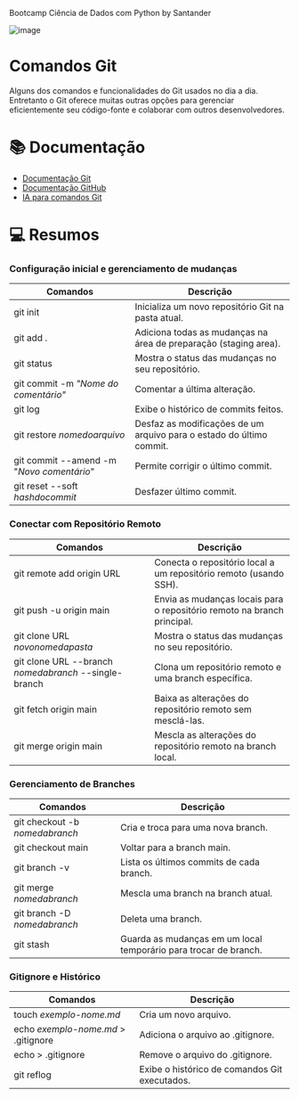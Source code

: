 
Bootcamp Ciência de Dados com Python by Santander


![image](https://github.com/Mecoaliza/DataScience.py/assets/113151407/9873e983-75c6-474f-b9a5-0ba3faf7b1b8)  

# Comandos Git 

Alguns dos comandos e funcionalidades do Git usados no dia a dia. Entretanto o Git oferece muitas outras opções para gerenciar eficientemente seu código-fonte e colaborar com outros desenvolvedores.

# 📚 Documentação
 
 - [Documentação Git](https://git-scm.com/doc)
 - [Documentação GitHub](https://docs.github.com/)
 - [IA para comandos Git](https://www.gitfluence.com/)


# 💻 Resumos

### Configuração inicial e gerenciamento de mudanças

 Comandos | Descrição 
----------|---------
 git init |  Inicializa um novo repositório Git na pasta atual.
 git add .| Adiciona todas as mudanças na área de preparação (staging area).
git status| Mostra o status das mudanças no seu repositório.
git commit -m *"Nome do comentário"* | Comentar a última alteração.
git log   | Exibe o histórico de commits feitos.
git restore *nomedoarquivo* | Desfaz as modificações de um arquivo para o estado do último commit.
git commit --amend -m "*Novo comentário*" | Permite corrigir o último commit.
git reset --soft *hashdocommit* | Desfazer último commit.



### Conectar com Repositório Remoto

| Comandos | Descrição |
|-------|---------|
| git remote add origin URL |  Conecta o repositório local a um repositório remoto (usando SSH).
| git push -u origin main | Envia as mudanças locais para o repositório remoto na branch principal.
|git clone URL *novonomedapasta*| Mostra o status das mudanças no seu repositório.
|git clone URL --branch *nomedabranch* --single-branch| Clona um repositório remoto e uma branch específica.
|git fetch origin main | Baixa as alterações do repositório remoto sem mesclá-las.
|git merge origin main | Mescla as alterações do repositório remoto na branch local.


### Gerenciamento de Branches

| Comandos | Descrição |
|-------|---------|
| git checkout -b *nomedabranch* | Cria e troca para uma nova branch.
| git checkout main | Voltar para a branch main.
| git branch -v | Lista os últimos commits de cada branch.
|git merge *nomedabranch*| Mescla uma branch na branch atual.
|git branch -D *nomedabranch*| Deleta uma branch.
|git stash | Guarda as mudanças em um local temporário para trocar de branch.


### Gitignore e Histórico

| Comandos | Descrição |
|-------|---------|
| touch *exemplo-nome.md* | Cria um novo arquivo.
| echo *exemplo-nome.md* > .gitignore | Adiciona o arquivo ao .gitignore.
|echo > .gitignore| Remove o arquivo do .gitignore.
|git reflog | Exibe o histórico de comandos Git executados.

